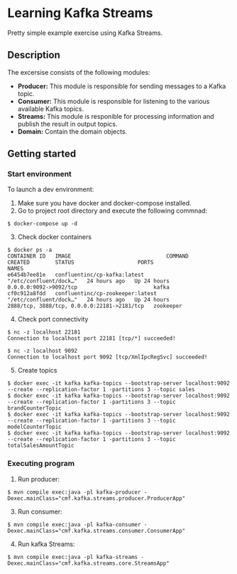 # Learning Kafka Streams

Pretty simple example exercise using Kafka Streams.

## Description
The excersise consists of the following modules:
- **Producer:** This module is responsible for sending messages to a Kafka topic.
- **Consumer:** This module is responsible for listening to the various available Kafka topics.
- **Streams:** This module is responible for processing information and publish the result in output topics.
- **Domain:** Contain the domain objects.


## Getting started

### Start environment

To launch a dev environment:
1. Make sure you have docker and docker-compose installed.
2. Go to project root directory and execute the following commnad:
````
$ docker-compose up -d
````
3. Check docker containers
````
$ docker ps -a
CONTAINER ID   IMAGE                              COMMAND                  CREATED        STATUS                    PORTS                                         NAMES
e6454b7ee81e   confluentinc/cp-kafka:latest       "/etc/confluent/dock…"   24 hours ago   Up 24 hours               0.0.0.0:9092->9092/tcp                        kafka
cf0c912a8fdd   confluentinc/cp-zookeeper:latest   "/etc/confluent/dock…"   24 hours ago   Up 24 hours               2888/tcp, 3888/tcp, 0.0.0.0:22181->2181/tcp   zookeeper
````
4. Check port connectivity
````
$ nc -z localhost 22181
Connection to localhost port 22181 [tcp/*] succeeded!

$ nc -z localhost 9092
Connection to localhost port 9092 [tcp/XmlIpcRegSvc] succeeded!
````
5. Create topics
````
$ docker exec -it kafka kafka-topics --bootstrap-server localhost:9092 --create --replication-factor 1 -partitions 3 --topic sales
$ docker exec -it kafka kafka-topics --bootstrap-server localhost:9092 --create --replication-factor 1 -partitions 3 --topic brandCounterTopic
$ docker exec -it kafka kafka-topics --bootstrap-server localhost:9092 --create --replication-factor 1 -partitions 3 --topic modelCounterTopic
$ docker exec -it kafka kafka-topics --bootstrap-server localhost:9092 --create --replication-factor 1 -partitions 3 --topic totalSalesAmountTopic
````

### Executing program

1. Run producer:
````
$ mvn compile exec:java -pl kafka-producer -Dexec.mainClass="cmf.kafka.streams.producer.ProducerApp"
````

3. Run consumer:
````
$ mvn compile exec:java -pl kafka-consumer -Dexec.mainClass="cmf.kafka.streams.consumer.ConsumerApp"
````

4. Run kafka Streams:
````
$ mvn compile exec:java -pl kafka-streams -Dexec.mainClass="cmf.kafka.streams.core.StreamsApp"
````
